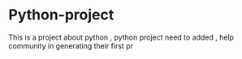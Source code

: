 # Python-project
This is a project about python , python project need to added , help community in generating their first pr
